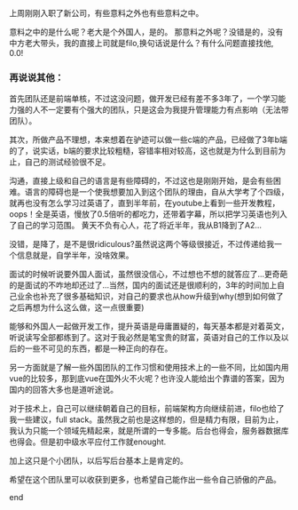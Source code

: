 上周刚刚入职了新公司，有些意料之外也有些意料之中。

意料之中的是什么呢？老大是个外国人，是的。
那意料之外呢？没错是的，没有中方老大带头，我的直接上司就是filo,换句话说是什么？有什么问题直接找他, 0.0!

### 再说说其他：

首先团队还是前端单核，不过这没问题，做开发已经有差不多3年了，一个学习能力强的人不一定要有个强大的团队，只是这会为我提升管理能力有点影响（无法带团队）。

其次，所做产品不理想，本来想着在驴迹可以做一些c端的产品，已经做了3年b端的了，说实话，b端的要求比较粗糙，容错率相对较高，这也就是为什么到目前为止，自己的测试经验很不足。

沟通，直接上级和自己的语言是有些障碍的，不过这也是刚刚开始，是会有些困难。语言的障碍也是一个使我想要加入到这个团队的理由，自从大学考了个四级，就再也没有怎么学习过英语了，直到半年前，在youtube上看到一些开发教程，oops！全是英语，慢放了0.5倍听的都吃力，还带着字幕，所以把学习英语也列入了自己的学习范围。
黄天不负有心人，花了将近半年，我从B1降到了A2...

没错，是降了，是不是很ridiculous?虽然说这两个等级很接近，不过传递给我一个信息就是，自学半年，没啥效果。

面试的时候听说要外国人面试，虽然很没信心，不过想也不想的就答应了...更奇葩的是面试的不咋地却还过了...当然，国内的面试还是很顺利的，3年的时间加上自己业余也补充了很多基础知识，对自己的要求也从how升级到why(想到如何做了之后再想为什么这么做，这一点很重要)

能够和外国人一起做开发工作，提升英语是毋庸置疑的，每天基本都是对着英文，听说读写全部都练到了。这对于我必然是笔宝贵的财富，英语对自己的工作以及以后的一些不可见的东西，都是一种正向的存在。

另一方面就是了解一些外国团队的工作习惯和使用技术上的一些不同，比如国内用vue的比较多，那到底vue在国外火不火呢？也许没人能给出个靠谱的答案，因为国内的回答大多也是道听途说。

对于技术上，自己可以继续朝着自己的目标，前端架构方向继续前进，filo也给了我一些建议，full stack。虽然我之前也是这样想的，但是精力有限，目前为止，我认为只能一个领域先精起来，就是所谓的一专多能。后台也得会，服务器数据库也得会。但是初中级水平应付工作就enought.

加上这只是个小团队，以后写后台基本上是肯定的。

希望在这个团队里可以收获到更多，也希望自己能作出一些令自己骄傲的产品。

end
